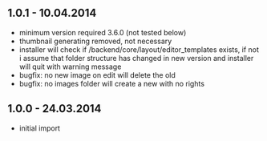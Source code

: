 1.0.1 - 10.04.2014
------------------

* 	minimum version required 3.6.0 (not tested below)
* 	thumbnail generating removed, not necessary
* 	installer will check if /backend/core/layout/editor_templates exists, 
	if not i assume that folder structure has changed in new version and 
	installer will quit with warning message
* 	bugfix: no new image on edit will delete the old
* 	bugfix: no images folder will create a new with no rights


1.0.0 - 24.03.2014
------------------

+ 	initial import